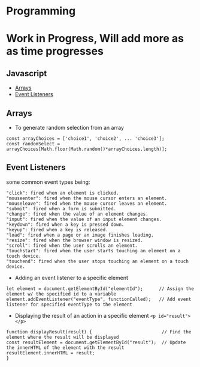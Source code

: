 # Programming

# Work in Progress, Will add more as as time progresses

## **Javascript**

* [Arrays](#Arrays)
* [Event Listeners](#Event-Listeners)

## Arrays
* To generate random selection from an array <br>
```
const arrayChoices = ['choice1', 'choice2', ... 'choice3'];
const randomSelect = arrayChoices[Math.floor(Math.random()*arrayChoices.length)];
```

## Event Listeners
some common event types being: 
```
"click": fired when an element is clicked.
"mouseenter": fired when the mouse cursor enters an element.
"mouseleave": fired when the mouse cursor leaves an element.
"submit": fired when a form is submitted.
"change": fired when the value of an element changes.
"input": fired when the value of an input element changes.
"keydown": fired when a key is pressed down.
"keyup": fired when a key is released.
"load": fired when a page or an image finishes loading.
"resize": fired when the browser window is resized.
"scroll": fired when the user scrolls an element.
"touchstart": fired when the user starts touching an element on a touch device.
"touchend": fired when the user stops touching an element on a touch device.
```

* Adding an event listener to a specific element
```
let element = document.getElementById("elementId");      // Assign the element w/ the specified id to a variable
element.addEventListener("eventType", functionCalled);   // Add event listener for specified eventType to the element
```


* Displaying the result of an action in a specific element `<p id="result"> </p>`
```
function displayResult(result) {                          // Find the element where the result will be displayed
const resultElement = document.getElementById("result");  // Update the innerHTML of the element with the result
resultElement.innerHTML = result;
}
```
